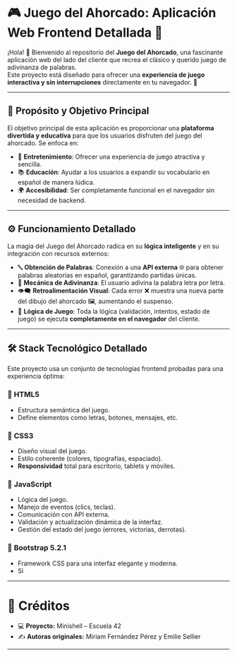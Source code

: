 
# 🎮 **Juego del Ahorcado: Aplicación Web Frontend Detallada** 🚀

¡Hola! 👋 Bienvenido al repositorio del **Juego del Ahorcado**, una fascinante aplicación web del lado del cliente que recrea el clásico y querido juego de adivinanza de palabras.  
Este proyecto está diseñado para ofrecer una **experiencia de juego interactiva y sin interrupciones** directamente en tu navegador. 🎉

---

## 🎯 **Propósito y Objetivo Principal**

El objetivo principal de esta aplicación es proporcionar una **plataforma divertida y educativa** para que los usuarios disfruten del juego del ahorcado. Se enfoca en:

- 🎲 **Entretenimiento**: Ofrecer una experiencia de juego atractiva y sencilla.  
- 📚 **Educación**: Ayudar a los usuarios a expandir su vocabulario en español de manera lúdica.  
- 🌍 **Accesibilidad**: Ser completamente funcional en el navegador sin necesidad de backend.

---

## ⚙️ **Funcionamiento Detallado**

La magia del Juego del Ahorcado radica en su **lógica inteligente** y en su integración con recursos externos:

- 🔤 **Obtención de Palabras**: Conexión a una **API externa** 🌐 para obtener palabras aleatorias en español, garantizando partidas únicas.
- 🧠 **Mecánica de Adivinanza**: El usuario adivina la palabra letra por letra.
- 👁️‍🗨️ **Retroalimentación Visual**: Cada error ❌ muestra una nueva parte del dibujo del ahorcado 🖼️, aumentando el suspenso.
- 🔁 **Lógica de Juego**: Toda la lógica (validación, intentos, estado de juego) se ejecuta **completamente en el navegador** del cliente.

---

## 🛠️ **Stack Tecnológico Detallado**

Este proyecto usa un conjunto de tecnologías frontend probadas para una experiencia óptima:

### 🧱 **HTML5**
- Estructura semántica del juego.
- Define elementos como letras, botones, mensajes, etc.

### 💅 **CSS3**
- Diseño visual del juego.
- Estilo coherente (colores, tipografías, espaciado).
- **Responsividad** total para escritorio, tablets y móviles.

### 🧠 **JavaScript**
- Lógica del juego.
- Manejo de eventos (clics, teclas).
- Comunicación con API externa.
- Validación y actualización dinámica de la interfaz.
- Gestión del estado del juego (errores, victorias, derrotas).

### 🎨 **Bootstrap 5.2.1**
- Framework CSS para una interfaz elegante y moderna.
- Si

---

# 📝 Créditos

- 💻 **Proyecto:** Minishell – Escuela 42  
- ✍️ **Autoras originales:** Miriam Fernández Pérez y Emilie Sellier

---
